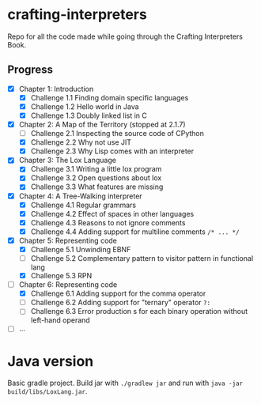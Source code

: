 # crafting-interpreters
Repo for all the code made while going through the Crafting Interpreters Book.

## Progress
- [X] Chapter 1: Introduction
    - [X] Challenge 1.1 Finding domain specific languages
    - [X] Challenge 1.2 Hello world in Java
    - [X] Challenge 1.3 Doubly linked list in C
- [X] Chapter 2: A Map of the Territory (stopped at 2.1.7)
    - [ ] Challenge 2.1 Inspecting the source code of CPython
    - [X] Challenge 2.2 Why not use JIT
    - [X] Challenge 2.3 Why Lisp comes with an interpreter
- [X] Chapter 3: The Lox Language
    - [X] Challenge 3.1 Writing a little lox program
    - [X] Challenge 3.2 Open questions about lox
    - [X] Challenge 3.3 What features are missing
- [X] Chapter 4: A Tree-Walking interpreter
    - [X] Challenge 4.1 Regular grammars
    - [X] Challenge 4.2 Effect of spaces in other languages
    - [X] Challenge 4.3 Reasons to not ignore comments
    - [X] Challenge 4.4 Adding support for multiline comments `/* ... */`
- [X] Chapter 5: Representing code
    - [X] Challenge 5.1 Unwinding EBNF
    - [ ] Challenge 5.2 Complementary pattern to visitor pattern in functional lang
    - [X] Challenge 5.3 RPN
- [ ] Chapter 6: Representing code
    - [X] Challenge 6.1 Adding support for the comma operator
    - [ ] Challenge 6.2 Adding support for "ternary" operator `?:`
    - [ ] Challenge 6.3 Error production s for each binary operation without left-hand operand
- [ ] ...

# Java version
Basic gradle project. Build jar with `./gradlew jar` and run with `java -jar build/libs/LoxLang.jar`.

